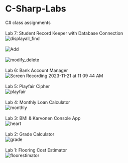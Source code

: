 # C-Sharp-Labs
C# class assignments<br><br>
Lab 7: Student Record Keeper with Database Connection<br>
![displayall_find](https://github.com/margoriordan/C-Sharp-Labs/assets/104601376/b7b278a9-b255-4881-b49d-afc1d226e528)<br><br>
![Add](https://github.com/margoriordan/C-Sharp-Labs/assets/104601376/78f15efd-1db7-4312-949f-b0eaca136ae7)<br><br>
![modify_delete](https://github.com/margoriordan/C-Sharp-Labs/assets/104601376/041b78a5-6776-4c87-bd69-2d8a8467786a)<br><br>
Lab 6: Bank Account Manager<br>
![Screen Recording 2023-11-21 at 11 09 44 AM](https://github.com/margoriordan/C-Sharp-Labs/assets/104601376/c2c70b17-f1cb-4047-af60-e42b9ca849d0)<br><br>
Lab 5: Playfair Cipher<br>
![playfair](https://github.com/margoriordan/C-Sharp-Labs/assets/104601376/000d7a5a-9adf-4065-a6d0-cbebfaeb535c)<br><br>
Lab 4: Monthly Loan Calculator<br>
![monthly](https://github.com/margoriordan/C-Sharp-Labs/assets/104601376/fc7892e6-a0cb-4607-9f15-71abab8bfd0e)<br><br>
Lab 3: BMI & Karvonen Console App<br>
![heart](https://github.com/margoriordan/C-Sharp-Labs/assets/104601376/fc90d100-2af8-46bf-87ec-a33deede160c)<br><br>
Lab 2: Grade Calculator<br>
![grade](https://github.com/margoriordan/C-Sharp-Labs/assets/104601376/1926b9e0-9247-4167-936a-6a86244b0fa2)<br><br>
Lab 1: Flooring Cost Estimator<br>
![floorestimator](https://github.com/margoriordan/C-Sharp-Labs/assets/104601376/a1f77200-a58b-497f-baf1-9e2200f87704)

